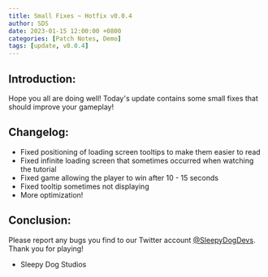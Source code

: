 ```yaml
---
title: Small Fixes ~ Hotfix v0.0.4
author: SDS
date: 2023-01-15 12:00:00 +0800
categories: [Patch Notes, Demo]
tags: [update, v0.0.4]
---
```


## Introduction:

Hope you all are doing well! Today's update contains some small fixes that should improve your gameplay!

## Changelog:

- Fixed positioning of loading screen tooltips to make them easier to read
- Fixed infinite loading screen that sometimes occurred when watching the tutorial
- Fixed game allowing the player to win after 10 - 15 seconds
- Fixed tooltip sometimes not displaying
- More optimization!

## Conclusion:

Please report any bugs you find to our Twitter account [@SleepyDogDevs](https://twitter.com/sleepydogdevs). Thank you for playing!

- Sleepy Dog Studios